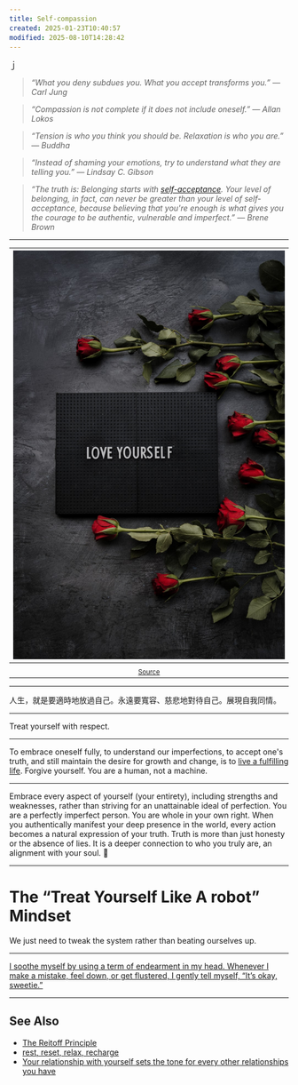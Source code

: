 ```yaml
---
title: Self-compassion
created: 2025-01-23T10:40:57
modified: 2025-08-10T14:28:42
---
```


ｊ

> _“What you deny subdues you. What you accept transforms you.” — Carl Jung_

> _“Compassion is not complete if it does not include oneself.” — Allan Lokos_

> _“Tension is who you think you should be. Relaxation is who you are.” — Buddha_

> _“Instead of shaming your emotions, try to understand what they are telling you.” — Lindsay C. Gibson_

> _“The truth is: Belonging starts with [self-acceptance](Acceptance%20and%20Commitment%20Therapy.md). Your level of belonging, in fact, can never be greater than your level of self-acceptance, because believing that you're enough is what gives you the courage to be authentic, vulnerable and imperfect.” — Brene Brown_

---

| ![](../_attachments/5ae6d3f873aa0b973892cf21427f407b.jpeg) |
| :---: |
| <sub>[Source](https://images.unsplash.com/photo-1579591165159-edec885269b5?q=80&w=987&auto=format&fit=crop&ixlib=rb-4.0.3&ixid=M3wxMjA3fDB8MHxwaG90by1wYWdlfHx8fGVufDB8fHx8fA%3D%3D)</sub> |

---

人生，就是要適時地放過自己。永遠要寬容、慈悲地對待自己。展現自我同情。

---

Treat yourself with respect.

---

To embrace oneself fully, to understand our imperfections, to accept one's truth, and still maintain the desire for growth and change, is to [live a fulfilling life](Why%20We%20Exist.md). Forgive yourself. You are a human, not a machine.

---

Embrace every aspect of yourself (your entirety), including strengths and weaknesses, rather than striving for an unattainable ideal of perfection. You are a perfectly imperfect person. You are whole in your own right. When you authentically manifest your deep presence in the world, every action becomes a natural expression of your truth. Truth is more than just honesty or the absence of lies. It is a deeper connection to who you truly are, an alignment with your soul. 💪

---

# The “Treat Yourself Like A robot” Mindset

We just need to tweak the system rather than beating ourselves up.

---

[I soothe myself by using a term of endearment in my head. Whenever I make a mistake, feel down, or get flustered, I gently tell myself, “It’s okay, sweetie.”](https://mariandrew.substack.com/p/100-things-i-know)

---

## See Also

* [The Reitoff Principle](The%20Reitoff%20Principle.md)
* [rest, reset, relax, recharge](rest,%20reset,%20relax,%20recharge.md)
* [Your relationship with yourself sets the tone for every other relationships you have](Your%20relationship%20with%20yourself%20sets%20the%20tone%20for%20every%20other%20relationships%20you%20have.md)
